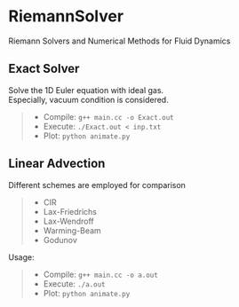 # RiemannSolver
Riemann Solvers and Numerical Methods for Fluid Dynamics 

## Exact Solver
Solve the 1D Euler equation with ideal gas.  
Especially, vacuum condition is considered.
> * Compile: `g++ main.cc -o Exact.out`  
> * Execute: `./Exact.out < inp.txt`  
> * Plot: `python animate.py`

## Linear Advection
Different schemes are employed for comparison
> * CIR  
> * Lax-Friedrichs  
> * Lax-Wendroff  
> * Warming-Beam  
> * Godunov  

Usage:  
> * Compile: `g++ main.cc -o a.out`  
> * Execute: `./a.out`  
> * Plot: `python animate.py`
